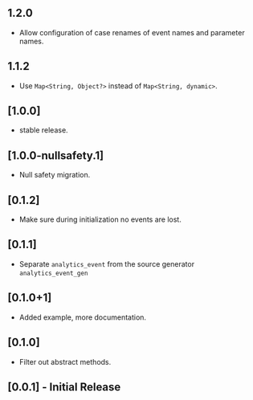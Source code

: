 ## 1.2.0

* Allow configuration of case renames of event names and parameter names.

## 1.1.2

* Use `Map<String, Object?>` instead of `Map<String, dynamic>`.

## [1.0.0]

* stable release.

## [1.0.0-nullsafety.1]

* Null safety migration.

## [0.1.2]

* Make sure during initialization no events are lost.

## [0.1.1]

* Separate `analytics_event` from the source generator `analytics_event_gen`

## [0.1.0+1]

* Added example, more documentation.

## [0.1.0]

* Filter out abstract methods.

## [0.0.1] - Initial Release

